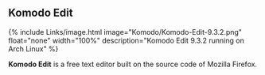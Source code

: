 
## Komodo Edit
{% include Links/image.html image="Komodo/Komodo-Edit-9.3.2.png" float="none" width="100%" description="Komodo Edit 9.3.2 running on Arch Linux" %}

**Komodo Edit** is a free text editor built on the source code of Mozilla Firefox. 
